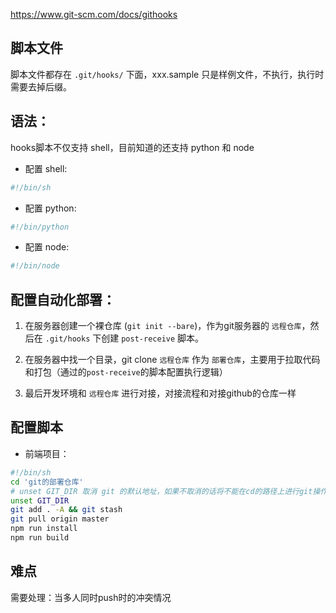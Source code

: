 https://www.git-scm.com/docs/githooks

## 脚本文件
脚本文件都存在 `.git/hooks/` 下面，xxx.sample 只是样例文件，不执行，执行时需要去掉后缀。


## 语法：
hooks脚本不仅支持 shell，目前知道的还支持 python 和 node
- 配置 shell:
``` sh
#!/bin/sh
```
- 配置 python:
``` sh
#!/bin/python
```
- 配置 node:
``` sh
#!/bin/node
```

## 配置自动化部署：
1. 在服务器创建一个裸仓库 (`git init --bare`)，作为git服务器的 `远程仓库`，然后在 `.git/hooks` 下创建 `post-receive` 脚本。

2. 在服务器中找一个目录，git clone `远程仓库` 作为 `部署仓库`，主要用于拉取代码和打包（通过的`post-receive`的脚本配置执行逻辑）

3. 最后开发环境和 `远程仓库` 进行对接，对接流程和对接github的仓库一样

## 配置脚本
- 前端项目：
``` sh
#!/bin/sh
cd 'git的部署仓库'
# unset GIT_DIR 取消 git 的默认地址，如果不取消的话将不能在cd的路径上进行git操作
unset GIT_DIR
git add . -A && git stash
git pull origin master
npm run install
npm run build
```

## 难点
需要处理：当多人同时push时的冲突情况
